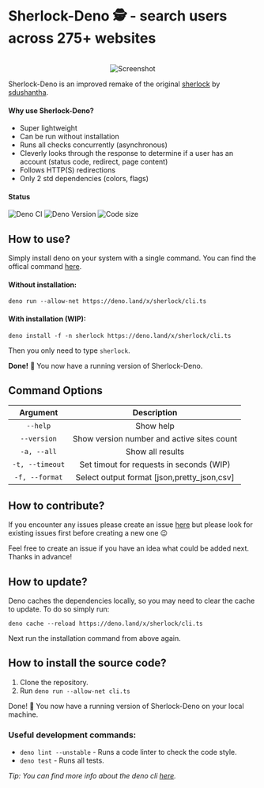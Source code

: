 # Sherlock-Deno 🕵️ - search users across 275+ websites
<p align="center">
  <br>
  <img alt="Screenshot" src="https://github.com/checkerschaf/sherlock-deno/raw/master/screenshot.png" />
  <br>
</p>

Sherlock-Deno is an improved remake of the original [sherlock](https://github.com/sdushantha/sherlock) by [sdushantha](https://github.com/sdushantha).

#### Why use Sherlock-Deno?
- Super lightweight
- Can be run without installation
- Runs all checks concurrently (asynchronous)
- Cleverly looks through the response to determine if a user has an account (status code, redirect, page content)
- Follows HTTP(S) redirections
- Only 2 std dependencies (colors, flags)

#### Status
![Deno CI](https://github.com/checkerschaf/sherlock-deno/workflows/Deno%20CI/badge.svg?branch=master)
![Deno Version](https://img.shields.io/badge/Deno%20Version-1.4-brightgreen)
![Code size](https://img.shields.io/github/languages/code-size/checkerschaf/sherlock-deno?label=Code%20Size)

## How to use?
Simply install deno on your system with a single command. You can find the offical command [here](https://deno.land/#installation).

#### Without installation:
`deno run --allow-net https://deno.land/x/sherlock/cli.ts`

#### With installation (WIP):
`deno install -f -n sherlock https://deno.land/x/sherlock/cli.ts`

Then you only need to type `sherlock`.

**Done!** 🎉 You now have a running version of Sherlock-Deno.

## Command Options
| Argument | Description |
|:-:|:-:|
| `--help` | Show help |
| `--version` | Show version number and active sites count |
| `-a, --all` | Show all results |
| `-t, --timeout` | Set timout for requests in seconds (WIP) |
| `-f, --format` | Select output format [json,pretty_json,csv] |

## How to contribute?
If you encounter any issues please create an issue [here](https://github.com/checkerschaf/sherlock-deno/issues) but please look for existing issues first before creating a new one 😉

Feel free to create an issue if you have an idea what could be added next. Thanks in advance!

## How to update?
Deno caches the dependencies locally, so you may need to clear the cache to update. To do so simply run:

`deno cache --reload https://deno.land/x/sherlock/cli.ts`

Next run the installation command from above again.

## How to install the source code?
1. Clone the repository.
2. Run `deno run --allow-net cli.ts`

Done! 🎉 You now have a running version of Sherlock-Deno on your local machine.

### Useful development commands:
- `deno lint --unstable` - Runs a code linter to check the code style.
- `deno test` - Runs all tests.

*Tip: You can find more info about the deno cli [here](https://deno.land/manual/getting_started/command_line_interface).*
